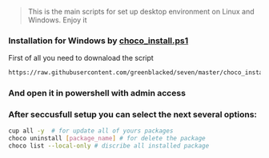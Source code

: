 > This is the main scripts for set up desktop environment on Linux and Windows. Enjoy it

### Installation for Windows by [choco_install.ps1](https://github.com/greenblacked/seven/blob/master/choco_install.ps1 "choco_install.ps1")
First of all you need to downaload the script 
```sh
https://raw.githubusercontent.com/greenblacked/seven/master/choco_install.ps1
```
### And open it in powershell with admin access
### After seccusfull setup you can select the next several options:
```sh
cup all -y  # for update all of yours packages
choco uninstall [package_name] # for delete the package
choco list --local-only # discribe all installed package

